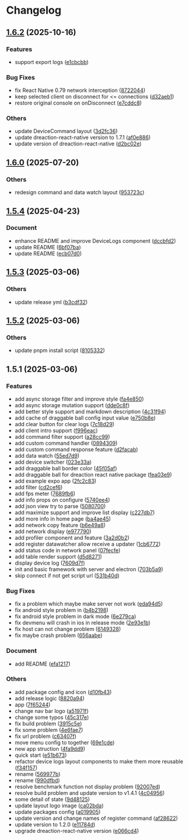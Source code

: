 # Changelog

## [1.6.2](https://github.com/moonrailgun/dreaction/compare/v1.6.0...v1.6.2) (2025-10-16)

### Features

* support export logs ([e1cbcbb](https://github.com/moonrailgun/dreaction/commit/e1cbcbbe3f7cf73395a27d3eccbfdbb72da2a5ce))

### Bug Fixes

* fix React Native 0.79 network interception ([8722044](https://github.com/moonrailgun/dreaction/commit/87220443bbafbf5b1f4fce3808486f090b62a29f))
* keep selected client on disconnect for <= connections ([d32aeb1](https://github.com/moonrailgun/dreaction/commit/d32aeb1e4893936b6652ae3c6e7a9d882236fd3d))
* restore original console on onDisconnect ([e7cddc8](https://github.com/moonrailgun/dreaction/commit/e7cddc83accd0606a1d81079c78666fb8e0d65cd))

### Others

* update DeviceCommand layout ([3d2fc36](https://github.com/moonrailgun/dreaction/commit/3d2fc3619c94ec7e8db57cd410d42075470dc783))
* update dreaction-react-native version to 1.7.1 ([af0e886](https://github.com/moonrailgun/dreaction/commit/af0e88685f4ff87672b957beba0b559a691335b4))
* update version of dreaction-react-native ([d2bc02e](https://github.com/moonrailgun/dreaction/commit/d2bc02ec8c5c3e355878aa68a0ea6e12e4fa7d65))

## [1.6.0](https://github.com/moonrailgun/dreaction/compare/v1.5.4...v1.6.0) (2025-07-20)

### Others

* redesign command and data watch layout ([953723c](https://github.com/moonrailgun/dreaction/commit/953723ce7f37dd7e89f1e25ecd9f56f2c3f0e796))

## [1.5.4](https://github.com/moonrailgun/dreaction/compare/v1.5.3...v1.5.4) (2025-04-23)

### Document

* enhance README and improve DeviceLogs component ([dccbfd2](https://github.com/moonrailgun/dreaction/commit/dccbfd2150423eee3e2eab10d9f450d8938997c0))
* update README ([6bf07ba](https://github.com/moonrailgun/dreaction/commit/6bf07baf2e4fea58b3d9c1c679387f5bbeed11ca))
* update README ([ecb07d0](https://github.com/moonrailgun/dreaction/commit/ecb07d051b8044d627a0a61a0b019fa3a609ee57))

## [1.5.3](https://github.com/moonrailgun/dreaction/compare/v1.5.2...v1.5.3) (2025-03-06)

### Others

* update release yml ([b3cdf32](https://github.com/moonrailgun/dreaction/commit/b3cdf3215294ad6423361b485afd509b949ba6e9))

## [1.5.2](https://github.com/moonrailgun/dreaction/compare/v1.5.1...v1.5.2) (2025-03-06)

### Others

* update pnpm install script ([8105332](https://github.com/moonrailgun/dreaction/commit/8105332c4d9755a307c324dc7ef18214b5e45d93))

## 1.5.1 (2025-03-06)

### Features

* add async storage filter and improve style ([fa4e850](https://github.com/moonrailgun/dreaction/commit/fa4e8503975d218814a83d267c2b1b32b23b8f55))
* add async storage mutation support ([dde0c8f](https://github.com/moonrailgun/dreaction/commit/dde0c8f7435269ba43e715daf8328c140767a48e))
* add better style support and markdown description ([4c31f94](https://github.com/moonrailgun/dreaction/commit/4c31f949f6229b4e1ac1f4a2db6d2c456606375a))
* add cache of draggable ball config input value ([e750b8e](https://github.com/moonrailgun/dreaction/commit/e750b8ecb6d328cc2c55e243ac33de78a9e135ba))
* add clear button for clear logs ([7c18d29](https://github.com/moonrailgun/dreaction/commit/7c18d2935e2ee42566de1deb98595a624d1773f6))
* add client intro support ([f996eac](https://github.com/moonrailgun/dreaction/commit/f996eaceb532ed879acd521600f1c8ebaa4a56b4))
* add command filter support ([a28cc99](https://github.com/moonrailgun/dreaction/commit/a28cc99bd751316f2e859c95ba12112ed4d30cf0))
* add custom command handler ([0894309](https://github.com/moonrailgun/dreaction/commit/0894309e0ef87532d0d696b84f70facc1a0572b2))
* add custom command response feature ([d2facab](https://github.com/moonrailgun/dreaction/commit/d2facab231b34f6634a7d237ec9bdce7c4558908))
* add data watch ([55ed7d9](https://github.com/moonrailgun/dreaction/commit/55ed7d9a997def7d57566129920764ee66051b11))
* add device switcher ([023e33a](https://github.com/moonrailgun/dreaction/commit/023e33af94729af808e34b92104bf29ef899335c))
* add draggable ball border color ([45f05af](https://github.com/moonrailgun/dreaction/commit/45f05af6507b1fd42268e53f7ab5a217b60f1edf))
* add draggable ball for dreaction react native package ([fea03e9](https://github.com/moonrailgun/dreaction/commit/fea03e972f0316b3ae59739085568846d03bb14b))
* add example expo app ([2fc2c83](https://github.com/moonrailgun/dreaction/commit/2fc2c83ba1d8b04ec0293cfdeaa267676039c9ff))
* add filter ([cd2cef6](https://github.com/moonrailgun/dreaction/commit/cd2cef6a0421891aa8821490c3d06fc8c97e0ab6))
* add fps meter ([7689fb6](https://github.com/moonrailgun/dreaction/commit/7689fb6f295be5e3a573f3af557d3b07d93db35d))
* add info props on configure ([5740ee4](https://github.com/moonrailgun/dreaction/commit/5740ee4ae27b5e31aceaf52b6536f00520425b31))
* add json view try to parse ([5080700](https://github.com/moonrailgun/dreaction/commit/50807007e876746e5e8cd3c84594e4d158961e81))
* add maximize support and improve list display ([c227db7](https://github.com/moonrailgun/dreaction/commit/c227db7efc6012a7b204ec962b46fe843fcbe24b))
* add more info in home page ([ba4ae45](https://github.com/moonrailgun/dreaction/commit/ba4ae45cb23236cdb9bb0be199ddc2caf91aac25))
* add network copy feature ([b6e49a8](https://github.com/moonrailgun/dreaction/commit/b6e49a801acd6234e88b97ae05bb5aea0b9bbad0))
* add network display ([e977790](https://github.com/moonrailgun/dreaction/commit/e977790cb057578c8f1e9f63db475dd89224c70a))
* add profiler component and feature ([3a2d0b2](https://github.com/moonrailgun/dreaction/commit/3a2d0b2f893ed534cd6d9b38b7012e24629a2d49))
* add register datawatcher allow receive a updater ([1cb6772](https://github.com/moonrailgun/dreaction/commit/1cb677268ac3f0ef89c5e724cf8353e35007bd56))
* add status code in network panel ([07fecfe](https://github.com/moonrailgun/dreaction/commit/07fecfe0c6d577357bb539c3b457176f8a0702fd))
* add table render support ([d5d8271](https://github.com/moonrailgun/dreaction/commit/d5d8271bac74ab24437f48b0d7a4f2a6317b7112))
* display device log ([7609d7f](https://github.com/moonrailgun/dreaction/commit/7609d7f580043ff4a329e2a6e97e04eddc930779))
* init and basic framework with server and electron ([703b5a9](https://github.com/moonrailgun/dreaction/commit/703b5a91850e9db28a9f3624ad05ffb3fba63cd6))
* skip connect if not get script url ([531b40d](https://github.com/moonrailgun/dreaction/commit/531b40d1dda3af2d8fb3c2a2892b344eccb84026))

### Bug Fixes

* fix a problem which maybe make server not work ([eda94d5](https://github.com/moonrailgun/dreaction/commit/eda94d5d400bb487bc6e132cbba5d0dcf8625a2a))
* fix android style problem in <ConfigDialog /> ([b4b2198](https://github.com/moonrailgun/dreaction/commit/b4b21988c0dd3dd725313a3f6a60062dae42a813))
* fix android style problem in dark mode ([6e279ca](https://github.com/moonrailgun/dreaction/commit/6e279ca5a85cf8337588e1b5ef3a25354b055b35))
* fix devmenu will crash in ios in release mode ([2e93e1b](https://github.com/moonrailgun/dreaction/commit/2e93e1b44e8c12cdc5abcb0321817892e1478c67))
* fix host can not change problem ([6149328](https://github.com/moonrailgun/dreaction/commit/6149328e79cb440313f55b777cd32219e011aef8))
* fix maybe crash problem ([656aabe](https://github.com/moonrailgun/dreaction/commit/656aabe5caacf9d9832d67105be2dc49aa6a7e1e))

### Document

* add README ([efa1217](https://github.com/moonrailgun/dreaction/commit/efa1217ee523299bb92a1f68beec5c9d1b7b4a72))

### Others

* add package config and icon ([d10fb43](https://github.com/moonrailgun/dreaction/commit/d10fb43c5a70660c9714015b2477551033c878d4))
* add release logic ([8820a94](https://github.com/moonrailgun/dreaction/commit/8820a943aaeeb24d552d60c039c78db5f3ae1dfa))
* app ([7f65244](https://github.com/moonrailgun/dreaction/commit/7f6524450ebe777fa6b9a33035940f3252615c41))
* change nav bar logo ([a51971f](https://github.com/moonrailgun/dreaction/commit/a51971f662d7e4992e840d240ac9112ce27d230a))
* change some typos ([45c317e](https://github.com/moonrailgun/dreaction/commit/45c317ef93309431c667552a9b93f799e829f7ca))
* fix build problem ([3915c5e](https://github.com/moonrailgun/dreaction/commit/3915c5ef0657e36c82bb65931a7ee654c02763f2))
* fix some problem ([4e6fae7](https://github.com/moonrailgun/dreaction/commit/4e6fae71f1a24a5b75a9764d6e0757086e1f044e))
* fix url problem ([c63407f](https://github.com/moonrailgun/dreaction/commit/c63407f4fc048222e07cda8bfb52a580f7dfc690))
* move menu config to together ([69e1cde](https://github.com/moonrailgun/dreaction/commit/69e1cde55269dfd43557386c6ae8545757627c03))
* new app struction ([4fa9dd9](https://github.com/moonrailgun/dreaction/commit/4fa9dd9717136d1d3c5085b338f569fc45792f52))
* quick start ([e51b673](https://github.com/moonrailgun/dreaction/commit/e51b673445cd868a712144115e07769273f66aff))
* refactor device logs layout components to make them more reusable ([f34f157](https://github.com/moonrailgun/dreaction/commit/f34f157be1e2db5129ce84eb130eaa57f2627cd2))
* rename ([569977b](https://github.com/moonrailgun/dreaction/commit/569977b99df09499afa49993ce92945bf86a3bad))
* rename ([990dfbd](https://github.com/moonrailgun/dreaction/commit/990dfbdd8db61202557bf4324295602c18bf4e82))
* resolve benchmark function not display problem ([92007ed](https://github.com/moonrailgun/dreaction/commit/92007ed64e5577d996a16879c25e8be15bc819eb))
* resolve build problem and update version to v1.4.1 ([4c04956](https://github.com/moonrailgun/dreaction/commit/4c049567818bc7d5b1a4c2ad8f0c8bdcb1b0d97c))
* some detail of state ([9d48125](https://github.com/moonrailgun/dreaction/commit/9d48125092ed7bb21e5100b9e662c2c65a06d57b))
* update layout logo image ([ca02bda](https://github.com/moonrailgun/dreaction/commit/ca02bdaa4c84c20001802dea3feb3628aeeba892))
* update packages config ([a019905](https://github.com/moonrailgun/dreaction/commit/a01990520ab905ad1c71aa4be452a5c9486abfff))
* update version and change names of register command ([af28622](https://github.com/moonrailgun/dreaction/commit/af286228de612f7da28115867ea21c8ae9819327))
* update version to 1.2.0 ([e11784d](https://github.com/moonrailgun/dreaction/commit/e11784d63b3c9496358d62b1d797959b4e0ad4aa))
* upgrade dreaction-react-native version ([e066cd4](https://github.com/moonrailgun/dreaction/commit/e066cd4ec3df7ace20de086229b3c47434d7457d))
